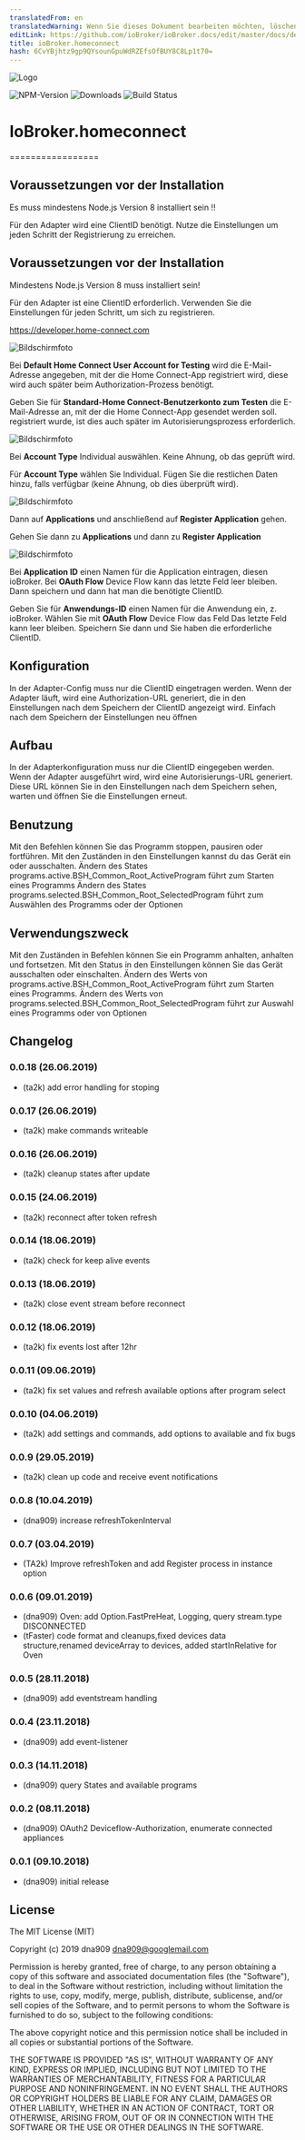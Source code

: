 ```yaml
---
translatedFrom: en
translatedWarning: Wenn Sie dieses Dokument bearbeiten möchten, löschen Sie bitte das Feld "translationsFrom". Andernfalls wird dieses Dokument automatisch erneut übersetzt
editLink: https://github.com/ioBroker/ioBroker.docs/edit/master/docs/de/adapterref/iobroker.homeconnect/README.md
title: ioBroker.homeconnect
hash: 6CvYBjhtz9gp9QYsounGpuWdRZEfsOfBUY8C8Lp1t70=
---
```

![Logo](../../../en/adapterref/iobroker.homeconnect/admin/homeconnect.png)

![NPM-Version](http://img.shields.io/npm/v/iobroker.homeconnect.svg)
![Downloads](https://img.shields.io/npm/dm/iobroker.homeconnect.svg)
![Build Status](https://travis-ci.org/dna909/ioBroker.homeconnect.svg?branch=master)

# IoBroker.homeconnect
=================

## Voraussetzungen vor der Installation
Es muss mindestens Node.js Version 8 installiert sein !!

Für den Adapter wird eine ClientID benötigt. Nutze die Einstellungen um jeden Schritt der Registrierung zu erreichen.

## Voraussetzungen vor der Installation
Mindestens Node.js Version 8 muss installiert sein!

Für den Adapter ist eine ClientID erforderlich. Verwenden Sie die Einstellungen für jeden Schritt, um sich zu registrieren.

https://developer.home-connect.com

![Bildschirmfoto](../../../en/adapterref/iobroker.homeconnect/img/registrierung1.JPG)

Bei **Default Home Connect User Account for Testing** wird die E-Mail-Adresse angegeben, mit der die Home Connect-App registriert wird, diese wird auch später beim Authorization-Prozess benötigt.

Geben Sie für **Standard-Home Connect-Benutzerkonto zum Testen** die E-Mail-Adresse an, mit der die Home Connect-App gesendet werden soll.
registriert wurde, ist dies auch später im Autorisierungsprozess erforderlich.

![Bildschirmfoto](../../../en/adapterref/iobroker.homeconnect/img/registrierung2.JPG)

Bei **Account Type** Individual auswählen. Keine Ahnung, ob das geprüft wird.

Für **Account Type** wählen Sie Individual. Fügen Sie die restlichen Daten hinzu, falls verfügbar (keine Ahnung, ob dies überprüft wird).

![Bildschirmfoto](../../../en/adapterref/iobroker.homeconnect/img/application1.JPG)

Dann auf **Applications** und anschließend auf **Register Application** gehen.

Gehen Sie dann zu **Applications** und dann zu **Register Application**

![Bildschirmfoto](../../../en/adapterref/iobroker.homeconnect/img/application2.JPG)

Bei **Application ID** einen Namen für die Application eintragen, diesen ioBroker. Bei **OAuth Flow** Device Flow kann das letzte Feld leer bleiben. Dann speichern und dann hat man die benötigte ClientID.

Geben Sie für **Anwendungs-ID** einen Namen für die Anwendung ein, z. ioBroker. Wählen Sie mit **OAuth Flow** Device Flow das Feld Das letzte Feld kann leer bleiben. Speichern Sie dann und Sie haben die erforderliche ClientID.

## Konfiguration
In der Adapter-Config muss nur die ClientID eingetragen werden. Wenn der Adapter läuft, wird eine Authorization-URL generiert, die in den Einstellungen nach dem Speichern der ClientID angezeigt wird. Einfach nach dem Speichern der Einstellungen neu öffnen

## Aufbau
In der Adapterkonfiguration muss nur die ClientID eingegeben werden. Wenn der Adapter ausgeführt wird, wird eine Autorisierungs-URL generiert. Diese URL können Sie in den Einstellungen nach dem Speichern sehen, warten und öffnen Sie die Einstellungen erneut.

## Benutzung
Mit den Befehlen können Sie das Programm stoppen, pausiren oder fortführen.
Mit den Zuständen in den Einstellungen kannst du das Gerät ein oder ausschalten.
Ändern des States programs.active.BSH_Common_Root_ActiveProgram führt zum Starten eines Programms Ändern des States programs.selected.BSH_Common_Root_SelectedProgram führt zum Auswählen des Programms oder der Optionen

## Verwendungszweck
Mit den Zuständen in Befehlen können Sie ein Programm anhalten, anhalten und fortsetzen.
Mit den Status in den Einstellungen können Sie das Gerät ausschalten oder einschalten. Ändern des Werts von programs.active.BSH_Common_Root_ActiveProgram führt zum Starten eines Programms. Ändern des Werts von programs.selected.BSH_Common_Root_SelectedProgram führt zur Auswahl eines Programms oder von Optionen

## Changelog

### 0.0.18 (26.06.2019)

-   (ta2k) add error handling for stoping

### 0.0.17 (26.06.2019)

-   (ta2k) make commands writeable

### 0.0.16 (26.06.2019)

-   (ta2k) cleanup states after update

### 0.0.15 (24.06.2019)

-   (ta2k) reconnect after token refresh

### 0.0.14 (18.06.2019)

-   (ta2k) check for keep alive events

### 0.0.13 (18.06.2019)

-   (ta2k) close event stream before reconnect

### 0.0.12 (18.06.2019)

-   (ta2k) fix events lost after 12hr

### 0.0.11 (09.06.2019)

-   (ta2k) fix set values and refresh available options after program select

### 0.0.10 (04.06.2019)

-   (ta2k) add settings and commands, add options to available and fix bugs

### 0.0.9 (29.05.2019)

-   (ta2k) clean up code and receive event notifications

### 0.0.8 (10.04.2019)

-   (dna909) increase refreshTokenInterval

### 0.0.7 (03.04.2019)

-   (TA2k) Improve refreshToken and add Register process in instance option

### 0.0.6 (09.01.2019)

-   (dna909) Oven: add Option.FastPreHeat, Logging, query stream.type DISCONNECTED
-   (tFaster) code format and cleanups,fixed devices data structure,renamed deviceArray to devices,
    added startInRelative for Oven

### 0.0.5 (28.11.2018)

-   (dna909) add eventstream handling

### 0.0.4 (23.11.2018)

-   (dna909) add event-listener

### 0.0.3 (14.11.2018)

-   (dna909) query States and available programs

### 0.0.2 (08.11.2018)

-   (dna909) OAuth2 Deviceflow-Authorization, enumerate connected appliances

### 0.0.1 (09.10.2018)

-   (dna909) initial release

## License

The MIT License (MIT)

Copyright (c) 2019 dna909 <dna909@googlemail.com>

Permission is hereby granted, free of charge, to any person obtaining a copy
of this software and associated documentation files (the "Software"), to deal
in the Software without restriction, including without limitation the rights
to use, copy, modify, merge, publish, distribute, sublicense, and/or sell
copies of the Software, and to permit persons to whom the Software is
furnished to do so, subject to the following conditions:

The above copyright notice and this permission notice shall be included in
all copies or substantial portions of the Software.

THE SOFTWARE IS PROVIDED "AS IS", WITHOUT WARRANTY OF ANY KIND, EXPRESS OR
IMPLIED, INCLUDING BUT NOT LIMITED TO THE WARRANTIES OF MERCHANTABILITY,
FITNESS FOR A PARTICULAR PURPOSE AND NONINFRINGEMENT. IN NO EVENT SHALL THE
AUTHORS OR COPYRIGHT HOLDERS BE LIABLE FOR ANY CLAIM, DAMAGES OR OTHER
LIABILITY, WHETHER IN AN ACTION OF CONTRACT, TORT OR OTHERWISE, ARISING FROM,
OUT OF OR IN CONNECTION WITH THE SOFTWARE OR THE USE OR OTHER DEALINGS IN
THE SOFTWARE.